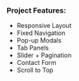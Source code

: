 ### Project Features:

- Responsive Layout
- Fixed Navigation
- Pop-up Modals
- Tab Panels
- Slider + Pagination
- Contact Form
- Scroll to Top
